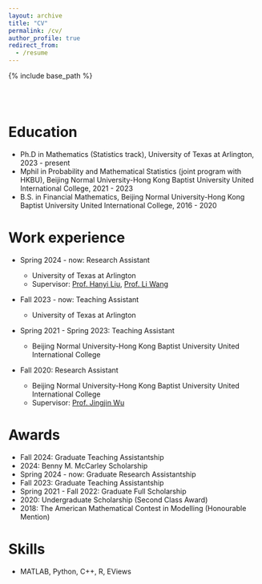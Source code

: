 ```yaml
---
layout: archive
title: "CV"
permalink: /cv/
author_profile: true
redirect_from:
  - /resume
---
```


{% include base_path %}

<br>
<br>

Education
======
* Ph.D in Mathematics (Statistics track),
  University of Texas at Arlington, 2023 - present
* Mphil in Probability and Mathematical Statistics (joint program with HKBU),
  Beijing Normal University-Hong Kong Baptist University United International College, 2021 - 2023
* B.S. in Financial Mathematics,
  Beijing Normal University-Hong Kong Baptist University United International College, 2016 - 2020

Work experience
======
* Spring 2024 - now: Research Assistant
  * University of Texas at Arlington
  * Supervisor: [Prof. Hanyi Liu](https://www.uta.edu/academics/faculty/profile?username=hanli), [Prof. Li Wang](https://websites.uta.edu/wangl3/)

* Fall 2023 - now: Teaching Assistant
  * University of Texas at Arlington

* Spring 2021 - Spring 2023: Teaching Assistant
  * Beijing Normal University-Hong Kong Baptist University United International College
    
* Fall 2020: Research Assistant
  * Beijing Normal University-Hong Kong Baptist University United International College
  * Supervisor: [Prof. Jingjin Wu](https://staff.uic.edu.cn/Jingjinwu/en)


Awards
======
* Fall 2024: Graduate Teaching Assistantship 
* 2024: Benny M. McCarley Scholarship
* Spring 2024 - now: Graduate Research Assistantship 
* Fall 2023: Graduate Teaching Assistantship 
* Spring 2021 - Fall 2022: Graduate Full Scholarship
* 2020: Undergraduate Scholarship (Second Class Award)
* 2018: The American Mathematical Contest in Modelling (Honourable Mention)


Skills
======
* MATLAB, Python, C++, R, EViews


  

